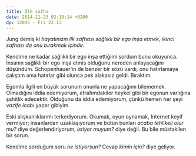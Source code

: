 ```yaml
---
title: İlk safha
date: 2014-11-23 02:18:14 +0200
dp: 12045 - Fri 22:13
---
```


Jung demiş ki *hayatınızın ilk safhası sağlıklı bir ego inşa etmek,
ikinci safhası da onu bırakmak içindir.*

Kendime ne kadar sağlıklı bir ego inşa ettiğimi sordum bunu okuyunca.
İnsanın sağlıklı bir ego inşa etmiş olduğunu nereden anlayacağını
düşündüm. Schopenhauer'in de benzer bir sözü vardı, onu hatırlamaya
çalıştım ama hatırlar gibi olunca pek alakasız geldi. Bıraktım.

Egomla ilgili en büyük sorunum onunla ne yapacağımı bilememek.
Olmadığını iddia edemiyorum, etrafımdakiler heykel gibi bir egonun
varlığına şahitlik edecektir. Olduğunu da iddia edemiyorum, çünkü hemen
her şeyi *vazife icabı* yapar gibiyim.

Eski alışkanlıklarımı terkediyorum. Okumak, oyun oynamak, Internet keyif
vermiyor; insanlardan uzaklaşıyorum ve bütün bunları *acaba tehlikeli
olur mu?* diye değerlendiriyorum, *istiyor muyum?* diye değil. Bu bile
müstakilen bir sorun.

Kendime sorduğum soru *ne istiyorsun?* Cevap *kimin için?* diye geliyor.
